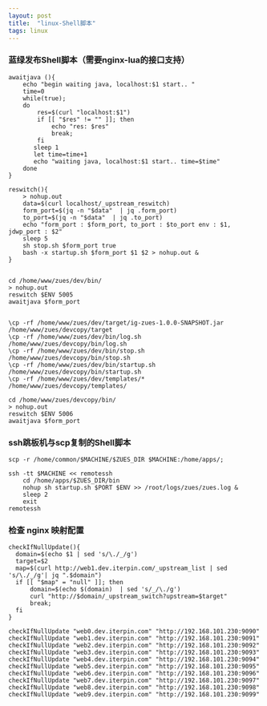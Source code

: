 ```yaml
---
layout: post
title:  "linux-Shell脚本"
tags: linux
---
```


### 蓝绿发布Shell脚本（需要nginx-lua的接口支持）
    
    awaitjava (){
        echo "begin waiting java, localhost:$1 start.. "
        time=0
        while(true);
        do
            res=$(curl "localhost:$1")
            if [[ "$res" != "" ]]; then
                echo "res: $res"
                break;
            fi
           sleep 1
           let time=time+1
           echo "waiting java, localhost:$1 start.. time=$time" 
        done
    } 
    
    reswitch(){
        > nohup.out 
        data=$(curl localhost/_upstream_reswitch)
        form_port=$(jq -n "$data"  | jq .form_port)
        to_port=$(jq -n "$data"  | jq .to_port)
        echo "form_port : $form_port, to_port : $to_port env : $1, jdwp_port : $2" 
        sleep 5 
        sh stop.sh $form_port true 
        bash -x startup.sh $form_port $1 $2 > nohup.out & 
    } 
    
    
    cd /home/www/zues/dev/bin/ 
    > nohup.out 
    reswitch $ENV 5005 
    awaitjava $form_port 
    
    
    \cp -rf /home/www/zues/dev/target/ig-zues-1.0.0-SNAPSHOT.jar /home/www/zues/devcopy/target 
    \cp -rf /home/www/zues/dev/bin/log.sh /home/www/zues/devcopy/bin/log.sh 
    \cp -rf /home/www/zues/dev/bin/stop.sh /home/www/zues/devcopy/bin/stop.sh 
    \cp -rf /home/www/zues/dev/bin/startup.sh /home/www/zues/devcopy/bin/startup.sh 
    \cp -rf /home/www/zues/dev/templates/* /home/www/zues/devcopy/templates/ 
    
    cd /home/www/zues/devcopy/bin/ 
    > nohup.out 
    reswitch $ENV 5006 
    awaitjava $form_port 


### ssh跳板机与scp复制的Shell脚本
    
    scp -r /home/common/$MACHINE/$ZUES_DIR $MACHINE:/home/apps/;
    
    ssh -tt $MACHINE << remotessh
        cd /home/apps/$ZUES_DIR/bin
        nohup sh startup.sh $PORT $ENV >> /root/logs/zues/zues.log & 
        sleep 2
        exit
    remotessh


### 检查 nginx 映射配置
        
    checkIfNullUpdate(){ 
      domain=$(echo $1 | sed 's/\./_/g')
      target=$2
      map=$(curl http://web1.dev.iterpin.com/_upstream_list | sed 's/\./_/g'| jq ".$domain")
      if [[ "$map" = "null" ]]; then
          domain=$(echo $(domain)  | sed 's/_/\./g')
          curl "http://$domain/_upstream_switch?upstream=$target"
          break;
      fi
    }
    
    checkIfNullUpdate "web0.dev.iterpin.com" "http://192.168.101.230:9090"
    checkIfNullUpdate "web1.dev.iterpin.com" "http://192.168.101.230:9091"
    checkIfNullUpdate "web2.dev.iterpin.com" "http://192.168.101.230:9092"
    checkIfNullUpdate "web3.dev.iterpin.com" "http://192.168.101.230:9093"
    checkIfNullUpdate "web4.dev.iterpin.com" "http://192.168.101.230:9094"
    checkIfNullUpdate "web5.dev.iterpin.com" "http://192.168.101.230:9095"
    checkIfNullUpdate "web6.dev.iterpin.com" "http://192.168.101.230:9096"
    checkIfNullUpdate "web7.dev.iterpin.com" "http://192.168.101.230:9097"
    checkIfNullUpdate "web8.dev.iterpin.com" "http://192.168.101.230:9098"
    checkIfNullUpdate "web9.dev.iterpin.com" "http://192.168.101.230:9099"

